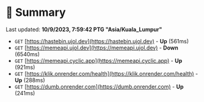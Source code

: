 # 📖 Summary
Last updated: **10/9/2023, 7:59:42 PTG "Asia/Kuala_Lumpur"**

- `GET` [https://hastebin.ujol.dev](https://hastebin.ujol.dev) - **Up** (561ms)
- `GET` [https://memeapi.ujol.dev](https://memeapi.ujol.dev) - **Down** (6540ms)
- `GET` [https://memeapi.cyclic.app](https://memeapi.cyclic.app) - **Up** (921ms)
- `GET` [https://klik.onrender.com/health](https://klik.onrender.com/health) - **Up** (288ms)
- `GET` [https://dumb.onrender.com](https://dumb.onrender.com) - **Up** (241ms)
